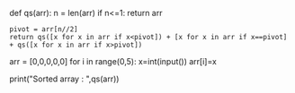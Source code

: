 def qs(arr):
    n = len(arr)
    if n<=1: 
        return arr
    
    pivot = arr[n//2]
    return qs([x for x in arr if x<pivot]) + [x for x in arr if x==pivot] + qs([x for x in arr if x>pivot])

arr = [0,0,0,0,0]
for i in range(0,5):
  x=int(input())
  arr[i]=x

print("Sorted array : ",qs(arr))
